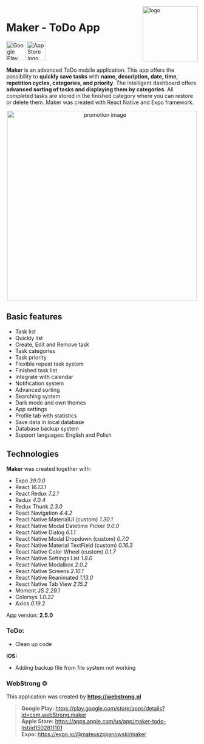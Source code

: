 <img align="right" width="145px" src="https://webstrong.pl/assets/Maker/app_images/logo.png" alt="logo">

# Maker - ToDo App

<a href="https://play.google.com/store/apps/details?id=com.webStrong.maker" target="_blank"><img src="https://webstrong.pl/assets/templates/google_play_en.png" alt="Google Play logo" height="50"/></a>
<a href="https://apps.apple.com/us/app/maker-todo-list/id1502811101" target="_blank"><img src="https://webstrong.pl/assets/templates/apple_store_en.png" alt="App Store logo" height="50"/></a>

**Maker** is an advanced ToDo mobile application. This app offers the possibility to **quickly save tasks** with **name, description, date, time, repetition cycles, categories, and priority**. The intelligent dashboard offers **advanced sorting of tasks and displaying them by categories**. All completed tasks are stored in the finished category where you can restore or delete them. Maker was created with React Native and Expo framework.

<p align="center"><img src="https://webstrong.pl/assets/Maker/promo_images/maker_promo.png" width="500px"  alt="promotion image"/></p>

## Basic features

- Task list
- Quickly list
- Create, Edit and Remove task
- Task categories
- Task priority
- Flexible repeat task system
- Finished task list
- Integrate with calendar
- Notification system
- Advanced sorting
- Searching system
- Dark mode and own themes
- App settings
- Profile tab with statistics
- Save data in local database
- Database backup system
- Support languages: English and Polish

## Technologies

**Maker** was created together with:

- Expo <i>39.0.0</i>
- React <i>16.13.1</i>
- React Redux <i>7.2.1</i>
- Redux <i>4.0.4</i>
- Redux Thunk <i>2.3.0</i>
- React Navigation <i>4.4.2</i>
- React Native MaterialUI (custom) <i>1.30.1</i>
- React Native Modal Datetime Picker <i>9.0.0</i>
- React Native Dialog <i>6.1.1</i>
- React Native Modal Dropdown (custom) <i>0.7.0</i>
- React Native Material TextField (custom) <i>0.16.3</i>
- React Native Color Wheel (custom) <i>0.1.7</i>
- React Native Settings List <i>1.8.0</i>
- React Native Modalbox <i>2.0.2</i>
- React Native Screens <i>2.10.1</i>
- React Native Reanimated <i>1.13.0</i>
- React Native Tab View <i>2.15.2</i>
- Moment.JS <i>2.29.1</i>
- Colorsys <i>1.0.22</i>
- Axios <i>0.19.2</i>

<p>App version: <b>2.5.0</b></p>

### ToDo:

- Clean up code

**iOS:**

- Adding backup file from file system not working

### WebStrong &copy;

This application was created by **https://webstrong.pl** <br />

> **Google Play:** https://play.google.com/store/apps/details?id=com.webStrong.maker <br />
> **Apple Store:** https://apps.apple.com/us/app/maker-todo-list/id1502811101 <br />
> **Expo:** https://expo.io/@mateuszpijanowski/maker
